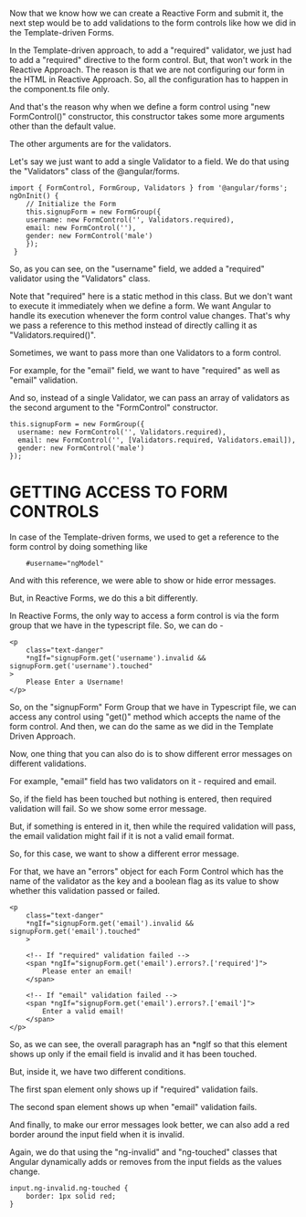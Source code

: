 Now that we know how we can create a Reactive Form and submit it, the next step would be to add validations to the form controls like how we did in the Template-driven Forms.

In the Template-driven approach, to add a "required" validator, we just had to add a "required" directive to the form control. But, that won't work in the Reactive Approach. The reason is that we are not configuring our form in the HTML in Reactive Approach. So, all the configuration has to happen in the component.ts file only.

And that's the reason why when we define a form control using "new FormControl()" constructor, this constructor takes some more arguments other than the default value.

The other arguments are for the validators.

Let's say we just want to add a single Validator to a field. We do that using the "Validators" class of the @angular/forms.

    import { FormControl, FormGroup, Validators } from '@angular/forms';
    ngOnInit() {
        // Initialize the Form
        this.signupForm = new FormGroup({
        username: new FormControl('', Validators.required),
        email: new FormControl(''),
        gender: new FormControl('male')
        });
     }

So, as you can see, on the "username" field, we added a "required" validator using the "Validators" class. 

Note that "required" here is a static method in this class. But we don't want to execute it immediately when we define a form. We want Angular to handle its execution whenever the form control value changes. That's why we pass a reference to this method instead of directly calling it as "Validators.required()".

Sometimes, we want to pass more than one Validators to a form control.

For example, for the "email" field, we want to have "required" as well as "email" validation.

And so, instead of a single Validator, we can pass an array of validators as the second argument to the "FormControl" constructor.

    this.signupForm = new FormGroup({
      username: new FormControl('', Validators.required),
      email: new FormControl('', [Validators.required, Validators.email]),
      gender: new FormControl('male')
    });

# GETTING ACCESS TO FORM CONTROLS

In case of the Template-driven forms, we used to get a reference to the form control by doing something like 

        #username="ngModel"

And with this reference, we were able to show or hide error messages.

But, in Reactive Forms, we do this a bit differently.

In Reactive Forms, the only way to access a form control is via the form group that we have in the typescript file. So, we can do -

    <p
        class="text-danger"
        *ngIf="signupForm.get('username').invalid && signupForm.get('username').touched"
    >
        Please Enter a Username!
    </p>

So, on the "signupForm" Form Group that we have in Typescript file, we can access any control using "get()" method which accepts the name of the form control. And then, we can do the same as we did in the Template Driven Approach.

Now, one thing that you can also do is to show different error messages on different validations.

For example, "email" field has two validators on it - required and email.

So, if the field has been touched but nothing is entered, then required validation will fail. So we show some error message.

But, if something is entered in it, then while the required validation will pass, the email validation might fail if it is not a valid email format.

So, for this case, we want to show a different error message.

For that, we have an "errors" object for each Form Control which has the name of the validator as the key and a boolean flag as its value to show whether this validation passed or failed.

    <p
        class="text-danger"
        *ngIf="signupForm.get('email').invalid && signupForm.get('email').touched"
        >

        <!-- If "required" validation failed -->
        <span *ngIf="signupForm.get('email').errors?.['required']">
            Please enter an email!
        </span>

        <!-- If "email" validation failed -->
        <span *ngIf="signupForm.get('email').errors?.['email']">
            Enter a valid email!
        </span>
    </p>

So, as we can see, the overall paragraph has an *ngIf so that this element shows up only if the email field is invalid and it has been touched. 

But, inside it, we have two different conditions. 

The first span element only shows up if "required" validation fails.

The second span element shows up when "email" validation fails.

And finally, to make our error messages look better, we can also add a red border around the input field when it is invalid.

Again, we do that using the "ng-invalid" and "ng-touched" classes that Angular dynamically adds or removes from the input fields as the values change.

    input.ng-invalid.ng-touched {
        border: 1px solid red;
    }